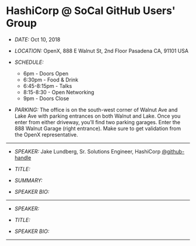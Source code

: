# HashiCorp @ SoCal GitHub Users' Group

- _DATE:_ Oct 10, 2018

- _LOCATION:_ OpenX, 888 E Walnut St, 2nd Floor Pasadena CA, 91101 USA

- _SCHEDULE:_
  - 6pm - Doors Open
  - 6:30pm - Food & Drink
  - 6:45-8:15pm - Talks
  - 8:15-8:30 - Open Networking
  - 9pm - Doors Close


- _PARKING:_ The office is on the south-west corner of Walnut Ave and Lake Ave with parking entrances on both Walnut and Lake.  Once you enter from either driveway, you’ll find two parking garages.  Enter the 888 Walnut Garage (right entrance).  Make sure to get validation from the OpenX representative. 

___
- _SPEAKER:_ Jake Lundberg, Sr. Solutions Engineer, HashiCorp [@github-handle](https://github.com/github-handle)

- _TITLE:_ 

- _SUMMARY:_ 

- _SPEAKER BIO:_


----

- _SPEAKER:_ 
- _TITLE:_ 


- _SPEAKER BIO:_


----
